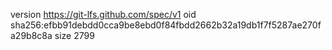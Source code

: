 version https://git-lfs.github.com/spec/v1
oid sha256:efbb91debdd0cca9be8ebd0f84fbdd2662b32a19db1f7f5287ae270fa29b8c8a
size 2799
